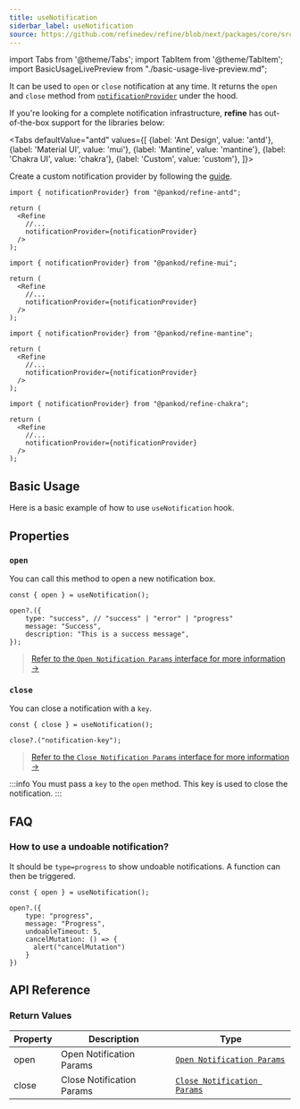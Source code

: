 ```yaml
---
title: useNotification
siderbar_label: useNotification
source: https://github.com/refinedev/refine/blob/next/packages/core/src/hooks/notification/useNotification/index.ts
---
```


import Tabs from '@theme/Tabs';
import TabItem from '@theme/TabItem';
import BasicUsageLivePreview from "./basic-usage-live-preview.md";


It can be used to `open` or `close` notification at any time. It returns the `open` and `close` method from [`notificationProvider`](/docs/api-reference/core/providers/notification-provider/) under the hood.


<!-- > This feature is only available if you use a [`Notification Provider`](/api-reference/core/providers/notification-provider.md) -->

If you're looking for a complete notification infrastructure, **refine** has out-of-the-box support for the libraries below:

<Tabs
  defaultValue="antd"
  values={[ 
    {label: 'Ant Design', value: 'antd'}, 
    {label: 'Material UI', value: 'mui'},
    {label: 'Mantine', value: 'mantine'},
    {label: 'Chakra UI', value: 'chakra'},
    {label: 'Custom', value: 'custom'}, 
  ]}>

  <TabItem value="custom">

  Create a custom notification provider by following the [guide](/docs/api-reference/core/providers/notification-provider/#creating-an-notificationprovider).

  </TabItem>

  <TabItem value="antd">

  ```tsx
  import { notificationProvider} from "@pankod/refine-antd";

  return (
    <Refine
      //...
      notificationProvider={notificationProvider}
    />
  );
  ```
  </TabItem>

  <TabItem value="mui">

  ```tsx
  import { notificationProvider} from "@pankod/refine-mui";

  return (
    <Refine
      //...
      notificationProvider={notificationProvider}
    />
  );
  ```
  </TabItem>

  <TabItem value="mantine">

  ```tsx
  import { notificationProvider} from "@pankod/refine-mantine";

  return (
    <Refine
      //...
      notificationProvider={notificationProvider}
    />
  );
  ```
  </TabItem>

  <TabItem value="chakra">

  ```tsx
  import { notificationProvider} from "@pankod/refine-chakra";

  return (
    <Refine
      //...
      notificationProvider={notificationProvider}
    />
  );
  ```
  </TabItem>
</Tabs>

## Basic Usage

Here is a basic example of how to use `useNotification` hook.

<BasicUsageLivePreview />

## Properties
### `open`

You can call this method to open a new notification box.

```tsx
const { open } = useNotification();

open?.({
    type: "success", // "success" | "error" | "progress"
    message: "Success",
    description: "This is a success message",
});
```
> [Refer to the `Open Notification Params` interface for more information →](/docs/api-reference/core/interfaceReferences/#open-notification-params)

### `close`

You can close a notification with a `key`.

```tsx
const { close } = useNotification();

close?.("notification-key");
```
> [Refer to the `Close Notification Params` interface for more information →](/docs/api-reference/core/interfaceReferences/#close-notification-params)

:::info
You must pass a `key` to the `open` method. This key is used to close the notification.
:::

## FAQ
### How to use a undoable notification?

It should be `type=progress` to show undoable notifications. A function can then be triggered.

```tsx
const { open } = useNotification();

open?.({
    type: "progress",
    message: "Progress",
    undoableTimeout: 5,
    cancelMutation: () => {
      alert("cancelMutation")
    }
})
```


## API Reference
### Return Values

| Property | Description               | Type                                                                                                   |
| -------- | ------------------------- | ------------------------------------------------------------------------------------------------------ |
| open     | Open Notification Params  | [`Open Notification Params`](/docs/api-reference/core/interfaceReferences/#open-notification-params)   |
| close    | Close Notification Params | [`Close Notification Params`](/docs/api-reference/core/interfaceReferences/#close-notification-params) |
